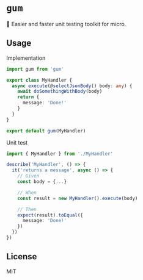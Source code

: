 # `gum`

:rocket: Easier and faster unit testing toolkit for micro.

## Usage

Implementation

```ts
import gum from 'gum'

export class MyHandler {
  async execute(@selectJsonBody() body: any) {
    await doSomethingWithBody(body)
    return {
      message: 'Done!'
    }
  }
}

export default gum(MyHandler)
```

Unit test

```ts
import { MyHandler } from './MyHandler'

describe('MyHandler', () => {
  it('returns a message', async () => {
    // Given
    const body = {...}

    // When
    const result = new MyHandler().execute(body)

    // Then
    expect(result).toEqual({
      message: 'Done!'
    })
  })
})
```

## License

MIT
